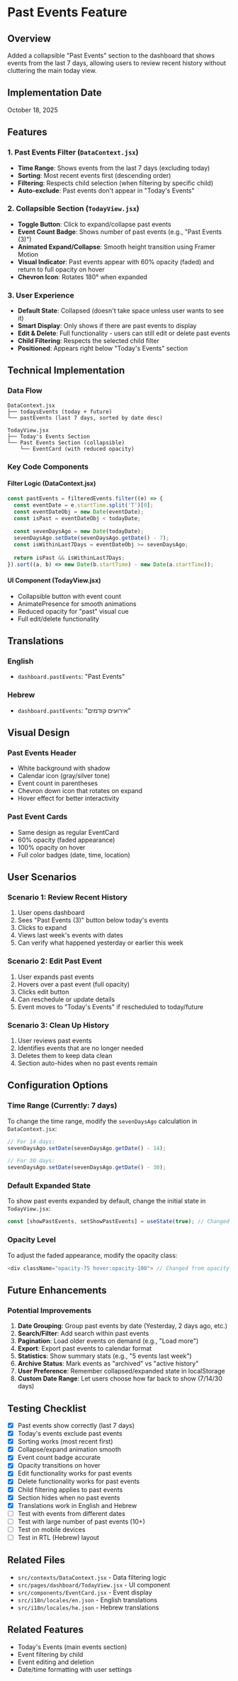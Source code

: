 # Past Events Feature

## Overview
Added a collapsible "Past Events" section to the dashboard that shows events from the last 7 days, allowing users to review recent history without cluttering the main today view.

## Implementation Date
October 18, 2025

## Features

### 1. Past Events Filter (`DataContext.jsx`)
- **Time Range**: Shows events from the last 7 days (excluding today)
- **Sorting**: Most recent events first (descending order)
- **Filtering**: Respects child selection (when filtering by specific child)
- **Auto-exclude**: Past events don't appear in "Today's Events"

### 2. Collapsible Section (`TodayView.jsx`)
- **Toggle Button**: Click to expand/collapse past events
- **Event Count Badge**: Shows number of past events (e.g., "Past Events (3)")
- **Animated Expand/Collapse**: Smooth height transition using Framer Motion
- **Visual Indicator**: Past events appear with 60% opacity (faded) and return to full opacity on hover
- **Chevron Icon**: Rotates 180° when expanded

### 3. User Experience
- **Default State**: Collapsed (doesn't take space unless user wants to see it)
- **Smart Display**: Only shows if there are past events to display
- **Edit & Delete**: Full functionality - users can still edit or delete past events
- **Child Filtering**: Respects the selected child filter
- **Positioned**: Appears right below "Today's Events" section

## Technical Implementation

### Data Flow
```
DataContext.jsx
├── todaysEvents (today + future)
└── pastEvents (last 7 days, sorted by date desc)
    
TodayView.jsx
├── Today's Events Section
└── Past Events Section (collapsible)
    └── EventCard (with reduced opacity)
```

### Key Code Components

#### Filter Logic (DataContext.jsx)
```javascript
const pastEvents = filteredEvents.filter((e) => {
  const eventDate = e.startTime.split('T')[0];
  const eventDateObj = new Date(eventDate);
  const isPast = eventDateObj < todayDate;
  
  const sevenDaysAgo = new Date(todayDate);
  sevenDaysAgo.setDate(sevenDaysAgo.getDate() - 7);
  const isWithinLast7Days = eventDateObj >= sevenDaysAgo;
  
  return isPast && isWithinLast7Days;
}).sort((a, b) => new Date(b.startTime) - new Date(a.startTime));
```

#### UI Component (TodayView.jsx)
- Collapsible button with event count
- AnimatePresence for smooth animations
- Reduced opacity for "past" visual cue
- Full edit/delete functionality

## Translations

### English
- `dashboard.pastEvents`: "Past Events"

### Hebrew
- `dashboard.pastEvents`: "אירועים קודמים"

## Visual Design

### Past Events Header
- White background with shadow
- Calendar icon (gray/silver tone)
- Event count in parentheses
- Chevron down icon that rotates on expand
- Hover effect for better interactivity

### Past Event Cards
- Same design as regular EventCard
- 60% opacity (faded appearance)
- 100% opacity on hover
- Full color badges (date, time, location)

## User Scenarios

### Scenario 1: Review Recent History
1. User opens dashboard
2. Sees "Past Events (3)" button below today's events
3. Clicks to expand
4. Views last week's events with dates
5. Can verify what happened yesterday or earlier this week

### Scenario 2: Edit Past Event
1. User expands past events
2. Hovers over a past event (full opacity)
3. Clicks edit button
4. Can reschedule or update details
5. Event moves to "Today's Events" if rescheduled to today/future

### Scenario 3: Clean Up History
1. User reviews past events
2. Identifies events that are no longer needed
3. Deletes them to keep data clean
4. Section auto-hides when no past events remain

## Configuration Options

### Time Range (Currently: 7 days)
To change the time range, modify the `sevenDaysAgo` calculation in `DataContext.jsx`:

```javascript
// For 14 days:
sevenDaysAgo.setDate(sevenDaysAgo.getDate() - 14);

// For 30 days:
sevenDaysAgo.setDate(sevenDaysAgo.getDate() - 30);
```

### Default Expanded State
To show past events expanded by default, change the initial state in `TodayView.jsx`:

```javascript
const [showPastEvents, setShowPastEvents] = useState(true); // Changed from false
```

### Opacity Level
To adjust the faded appearance, modify the opacity class:

```javascript
<div className="opacity-75 hover:opacity-100"> // Changed from opacity-60
```

## Future Enhancements

### Potential Improvements
1. **Date Grouping**: Group past events by date (Yesterday, 2 days ago, etc.)
2. **Search/Filter**: Add search within past events
3. **Pagination**: Load older events on demand (e.g., "Load more")
4. **Export**: Export past events to calendar format
5. **Statistics**: Show summary stats (e.g., "5 events last week")
6. **Archive Status**: Mark events as "archived" vs "active history"
7. **User Preference**: Remember collapsed/expanded state in localStorage
8. **Custom Date Range**: Let users choose how far back to show (7/14/30 days)

## Testing Checklist

- [x] Past events show correctly (last 7 days)
- [x] Today's events exclude past events
- [x] Sorting works (most recent first)
- [x] Collapse/expand animation smooth
- [x] Event count badge accurate
- [x] Opacity transitions on hover
- [x] Edit functionality works for past events
- [x] Delete functionality works for past events
- [x] Child filtering applies to past events
- [x] Section hides when no past events
- [x] Translations work in English and Hebrew
- [ ] Test with events from different dates
- [ ] Test with large number of past events (10+)
- [ ] Test on mobile devices
- [ ] Test in RTL (Hebrew) layout

## Related Files
- `src/contexts/DataContext.jsx` - Data filtering logic
- `src/pages/dashboard/TodayView.jsx` - UI component
- `src/components/EventCard.jsx` - Event display
- `src/i18n/locales/en.json` - English translations
- `src/i18n/locales/he.json` - Hebrew translations

## Related Features
- Today's Events (main events section)
- Event filtering by child
- Event editing and deletion
- Date/time formatting with user settings
